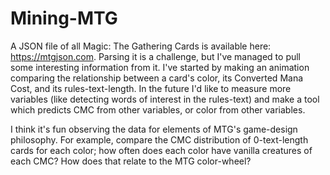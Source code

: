 # Mining-MTG
A JSON file of all Magic: The Gathering Cards is available here: https://mtgjson.com. Parsing it is a challenge, but
I've managed to pull some interesting information from it. I've started by making an animation comparing the relationship
between a card's color, its Converted Mana Cost, and its rules-text-length. In the future I'd like to measure more variables 
(like detecting words of interest in the rules-text) and make a tool which predicts CMC from other variables,
or color from other variables.

I think it's fun observing the data for elements of MTG's game-design philosophy. For example, compare the CMC distribution
of 0-text-length cards for each color; how often does each color have vanilla creatures of each CMC? How does that relate
to the MTG color-wheel? 

